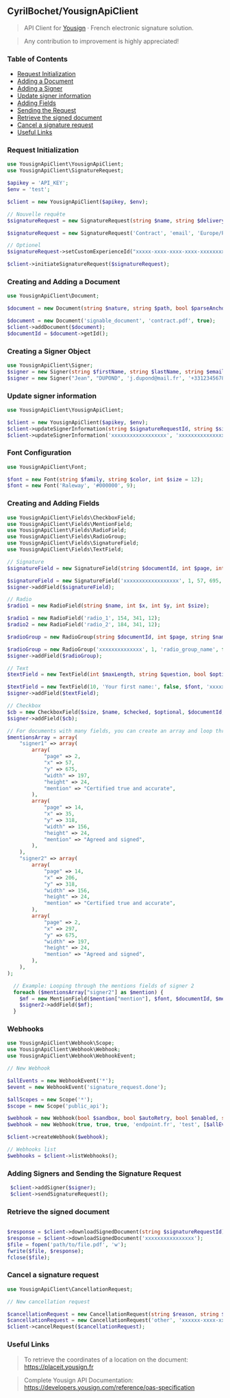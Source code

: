 ## CyrilBochet/YousignApiClient

> API Client for <a target="_blank" href="https://yousign.com/fr-fr"> Yousign</a> · French electronic signature solution.

> Any contribution to improvement is highly appreciated!

### Table of Contents

- [Request Initialization](#signature-request)
- [Adding a Document](#add-doc)
- [Adding a Signer](#add-signer)
- [Update signer information](#update-signer)
- [Adding Fields](#add-fields)
- [Sending the Request](#send-request)
- [Retrieve the signed document](#download-signed-document)
- [Cancel a signature request](#cancel-request)
- [Useful Links](#useful-links)

<div id='signature-request'/></div>

### Request Initialization

 ```PHP
use YousignApiClient\YousignApiClient;
use YousignApiClient\SignatureRequest;

$apikey = 'API_KEY';
$env = 'test';

$client = new YousignApiClient($apikey, $env);

// Nouvelle requête
$signatureRequest = new SignatureRequest(string $name, string $deliveryMode, string $timezone, bool $orderedSigners);

$signatureRequest = new SignatureRequest('Contract', 'email', 'Europe/Paris', true);

// Optionel
$signatureRequest->setCustomExperienceId("xxxxx-xxxx-xxxx-xxxx-xxxxxxxxxxxxx");

$client->initiateSignatureRequest($signatureRequest);
```

<div id='add-doc'/></div>

### Creating and Adding a Document

```PHP
use YousignApiClient\Document;

$document = new Document(string $nature, string $path, bool $parseAnchors);

$document = new Document('signable_document', 'contract.pdf', true);
$client->addDocument($document);
$documentId = $document->getId();
```

<div id='add-signer'/></div>

### Creating a Signer Object

```PHP
use YousignApiClient\Signer;
$signer = new Signer(string $firstName, string $lastName, string $email, ?string $phoneNumber, string $locale, ?string $signatureAuthenticationMode, ?string $signatureLevel);
$signer = new Signer("Jean", "DUPOND", 'j.dupond@mail.fr', '+33123456789', 'fr', 'otp_sms', 'electronic_signature');
```

<div id='update-signer'/></div>

### Update signer information

 ```PHP
use YousignApiClient\YousignApiClient;

$client = new YousignApiClient($apikey, $env);
$client->updateSignerInformation(string $signatureRequestId, string $signerId, string $firstName, string $lastName, string $email, string $phoneNumber)
$client->updateSignerInformation('xxxxxxxxxxxxxxxxxx', 'xxxxxxxxxxxxxxxxxx', 'Jean', 'DUPOND', 'j.dupond@mail.fr', '+33123456789');


```

### Font Configuration

```PHP
use YousignApiClient\Font;

$font = new Font(string $family, string $color, int $size = 12);
$font = new Font('Raleway', '#000000', 9);
```

<div id='add-fields'/></div>

### Creating and Adding Fields

```PHP
use YousignApiClient\Fields\CheckboxField;
use YousignApiClient\Fields\MentionField;
use YousignApiClient\Fields\RadioField;
use YousignApiClient\Fields\RadioGroup;
use YousignApiClient\Fields\SignatureField;
use YousignApiClient\Fields\TextField;

// Signature 
$signatureField = new SignatureField(string $documentId, int $page, int $x, int $y, int $height = 37, int $width = 85);

$signatureField = new SignatureField('xxxxxxxxxxxxxxxxxx', 1, 57, 695, 85, 198);
$signer->addField($signatureField);

// Radio 
$radio1 = new RadioField(string $name, int $x, int $y, int $size);

$radio1 = new RadioField('radio_1', 154, 341, 12);
$radio2 = new RadioField('radio_2', 184, 341, 12);

$radioGroup = new RadioGroup(string $documentId, int $page, string $name, bool $optional, array $radios);

$radioGroup = new RadioGroup('xxxxxxxxxxxxxx', 1, 'radio_group_name', false, [$radio1, $radio2]);
$signer->addField($radioGroup);

// Text
$textField = new TextField(int $maxLength, string $question, bool $optional, Font $font, string $documentId, int $page, int $x, int $y, int $height = 24, int $width = 24);

$textField = new TextField(10, 'Your first name:', false, $font, 'xxxxxxxxxxxxxx', 1, 468, 428, 24, 54);
$signer->addField($textField);

// Checkbox
$cb = new CheckboxField($size, $name, $checked, $optional, $documentId, $page, $x, $y);
$signer->addField($cb);

// For documents with many fields, you can create an array and loop through it
$mentionsArray = array(
    "signer1" => array(
        array(
            "page" => 2,
            "x" => 57,
            "y" => 675,
            "width" => 197,
            "height" => 24,
            "mention" => "Certified true and accurate",
        ),
        array(
            "page" => 14,
            "x" => 35,
            "y" => 318,
            "width" => 156,
            "height" => 24,
            "mention" => "Agreed and signed",
        ),
    ),
    "signer2" => array(
        array(
            "page" => 14,
            "x" => 206,
            "y" => 318,
            "width" => 156,
            "height" => 24,
            "mention" => "Certified true and accurate",
        ),
        array(
            "page" => 2,
            "x" => 297,
            "y" => 675,
            "width" => 197,
            "height" => 24,
            "mention" => "Agreed and signed",
        ),
    ),
);

  // Example: Looping through the mentions fields of signer 2
  foreach ($mentionsArray["signer2"] as $mention) {
    $mf = new MentionField($mention["mention"], $font, $documentId, $mention["page"], $mention["x"], $mention["y"], $mention["height"], $mention["width"]);
    $signer2->addField($mf);
  }

```

<div id='webhooks'/></div>

### Webhooks

 ```PHP
use YousignApiClient\Webhook\Scope;
use YousignApiClient\Webhook\Webhook;
use YousignApiClient\Webhook\WebhookEvent;

// New Webhook

$allEvents = new WebhookEvent('*');
$event = new WebhookEvent('signature_request.done');

$allScopes = new Scope('*');
$scope = new Scope('public_api');

$webhook = new Webhook(bool $sandbox, bool $autoRetry, bool $enabled, string $endpoint, string $description, array $events, array $scopes);
$webhook = new Webhook(true, true, true, 'endpoint.fr', 'test', [$allEvents], [$allScopes]);

$client->createWebhook($webhook);

// Webhooks list
$webhooks = $client->listWebhooks();
```

<div id='send-request'/></div>

### Adding Signers and Sending the Signature Request

```PHP
 $client->addSigner($signer);
 $client->sendSignatureRequest();
```
<div id='download-signed-document'/></div>

### Retrieve the signed document

 ```PHP

$response = $client->downloadSignedDocument(string $signatureRequestId);
$response = $client->downloadSignedDocument('xxxxxxxxxxxxxxxx');
$file = fopen('path/to/file.pdf', 'w');
fwrite($file, $response);
fclose($file);

```
<div id='cancel-request'/></div>

### Cancel a signature request

 ```PHP
use YousignApiClient\CancellationRequest;

// New cancellation request

$cancellationRequest = new CancellationRequest(string $reason, string $signatureRequestId, ?string $customNote = null);
$cancellationRequest = new CancellationRequest('other', 'xxxxxx-xxxx-xxxx-xxxx-xxxxxxxxxxxxx', 'Custom note');
$client->cancelRequest($cancellationRequest);

```

<div id='useful-links'/></div>

### Useful Links

> To retrieve the coordinates of a location on the document: https://placeit.yousign.fr

> Complete Yousign API Documentation: https://developers.yousign.com/reference/oas-specification

